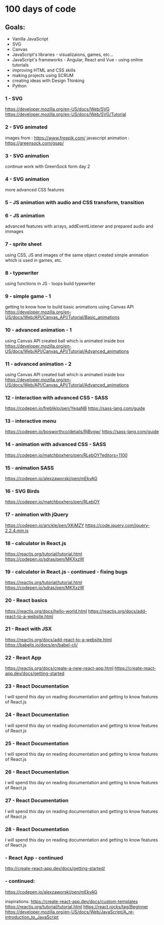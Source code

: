 # 100 days of code

## Goals:
* Vanilla JavaScript
* SVG
* Canvas
* JavaScript's libraries - visualizaions, games, etc...
* JavaScript's frameworks - Angular, React and Vue - using online tutorials
* improving HTML and CSS skills
* making projects using SCRUM
* creating ideas with Design Thinking
* Python

### 1 - SVG
https://developer.mozilla.org/en-US/docs/Web/SVG
https://developer.mozilla.org/en-US/docs/Web/SVG/Tutorial

### 2 - SVG animated
images from : https://www.freepik.com/
javascript animation : https://greensock.com/gsap/

### 3 - SVG animation
continue work with GreenSock form day 2

### 4 - SVG animation
more advanced CSS features 

### 5 - JS animation with audio and CSS transform, transition

### 6 - JS animation
advanced features with arrays, addEventListener and prepared audio and immages 

### 7 - sprite sheet
using CSS, JS and images of the same object created simple animation which is used in games, etc.

### 8 - typewriter
using functions in JS - loops build typewriter

### 9 - simple game - 1
getting to know how to build basic animations using Canvas API
https://developer.mozilla.org/en-US/docs/Web/API/Canvas_API/Tutorial/Basic_animations

### 10 - advanced animation - 1
using Canvas API created ball which is animated inside box
https://developer.mozilla.org/en-US/docs/Web/API/Canvas_API/Tutorial/Advanced_animations

### 11 - advanced animation - 2
using Canvas API created ball which is animated inside box
https://developer.mozilla.org/en-US/docs/Web/API/Canvas_API/Tutorial/Advanced_animations

### 12 - interaction with advanced CSS - SASS
https://codepen.io/frebliklo/pen/YeqaNB
https://sass-lang.com/guide

### 13 - interactive menu
https://codepen.io/bosworthco/details/RjBvgw/
https://sass-lang.com/guide

### 14 - animation with advanced CSS - SASS
https://codepen.io/matchboxhero/pen/RLebOY?editors=1100

### 15 - animation SASS 
https://codepen.io/alexzaworski/pen/mEkvAG

### 16 - SVG Birds
https://codepen.io/matchboxhero/pen/RLebOY

### 17 - animation with jQuery
https://codepen.io/arickle/pen/XKjMZY
https://code.jquery.com/jquery-2.2.4.min.js

### 18 - calculator in React.js
https://reactjs.org/tutorial/tutorial.html
https://codepen.io/sdras/pen/MKXxzW

### 19 - calculator in React.js - continued - fixing bugs
https://reactjs.org/tutorial/tutorial.html
https://codepen.io/sdras/pen/MKXxzW

### 20 - React basics
https://reactjs.org/docs/hello-world.html
https://reactjs.org/docs/add-react-to-a-website.html

### 21 - React with JSX
https://reactjs.org/docs/add-react-to-a-website.html
https://babeljs.io/docs/en/babel-cli/

### 22 - React App
https://reactjs.org/docs/create-a-new-react-app.html
https://create-react-app.dev/docs/getting-started

### 23 - React Documentation
I will spend this day on reading documentation and getting to know features of React.js

### 24 - React Documentation
I will spend this day on reading documentation and getting to know features of React.js

### 25 - React Documentation
I will spend this day on reading documentation and getting to know features of React.js

### 26 - React Documentation
I will spend this day on reading documentation and getting to know features of React.js

### 27 - React Documentation
I will spend this day on reading documentation and getting to know features of React.js

### 28 - React Documentation
I will spend this day on reading documentation and getting to know features of React.js


### - React App - continued
http://create-react-app.dev/docs/getting-started/

###    - continued:
https://codepen.io/alexzaworski/pen/mEkvAG

inspirations:
https://create-react-app.dev/docs/custom-templates
https://reactjs.org/tutorial/tutorial.html
https://react.rocks/tag/Beginner
https://developer.mozilla.org/en-US/docs/Web/JavaScript/A_re-introduction_to_JavaScript

